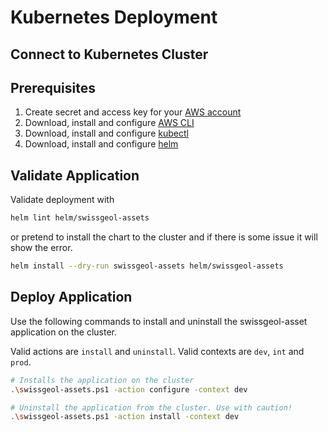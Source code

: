 # Kubernetes Deployment

## Connect to Kubernetes Cluster

## Prerequisites

1. Create secret and access key for your [AWS account](https://us-east-1.console.aws.amazon.com/iamv2/home?region=us-east-1#/security_credentials?section=IAM_credentials)
2. Download, install and configure [AWS CLI](https://docs.aws.amazon.com/cli/latest/userguide/getting-started-install.html)
3. Download, install and configure [kubectl](https://kubernetes.io/docs/tasks/tools/install-kubectl-windows/#install-nonstandard-package-tools)
4. Download, install and configure [helm](https://helm.sh/docs/intro/install/)

## Validate Application

Validate deployment with
```bash
helm lint helm/swissgeol-assets
```
or pretend to install the chart to the cluster and if there is some issue it will show the error.
```bash
helm install --dry-run swissgeol-assets helm/swissgeol-assets
```

## Deploy Application

Use the following commands to install and uninstall the swissgeol-asset application on the cluster.

Valid actions are `install` and `uninstall`.
Valid contexts are `dev`, `int` and `prod`.

```bash
# Installs the application on the cluster
.\swissgeol-assets.ps1 -action configure -context dev

# Uninstall the application from the cluster. Use with caution!
.\swissgeol-assets.ps1 -action install -context dev
```
